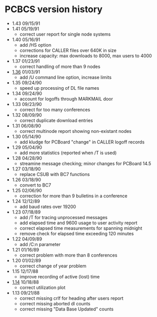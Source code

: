 # PCBCS version history

- 1.43 09/15/91
- 1.41 05/19/91
  - correct user report for single node systems
- 1.40 05/16/91
  - add /HS option
  - corrections for CALLER files over 640K in size
  - increase capacity: max downloads to 8000, max users to 4000
- 1.37 01/23/91
  - correct handling of more than 9 nodes
- [1.36](1.36) 01/03/91
  - add /U command line option, increase limits
- 1.35 09/24/90
  - speed up processing of DL file names
- 1.34 09/24/90
  - account for logoffs through MARKMAIL door
- 1.33 09/23/90
  - correct for too many conferences
- 1.32 08/09/90
  - correct duplicate download entries
- 1.31 06/08/90
  - correct multinode report showing non-existant nodes
- 1.30 05/14/90
  - add kludge for PCBoard "change" in CALLER logoff records
- 1.29 05/04/90
  - add more statistics (reported when /T is used)
- 1.28 04/28/90
  - streamine message checking; minor changes for PCBoard 14.5
- 1.27 03/18/90
  - replace CSUB with BC7 functions
- 1.26 03/18/90
  - convert to BC7
- 1.25 02/06/90
  - correction for more than 9 bulletins in a conference
- 1.24 12/12/89
  - add baud rates over 19200
- 1.23 07/18/89
  - add /T for tracing unprocessed messages
  - add elapsed time and 9600 usage to user activity report
  - correct elapsed time measurements for spanning midnight
  - remove check for elapsed time exceeding 120 minutes
- 1.22 04/09/89
  - add /C:n parameter
- 1.21 01/16/89
  - correct problem with more than 8 conferences
- 1.20 01/02/89
  - correct change of year problem
- 1.15 12/17/88
  - improve recording of active (lost) time
- [1.14](1.14) 10/18/88
  - correct utilization plot
- 1.13 09/21/88
  - correct missing crlf for heading after users report
  - correct missing aborted dl counts
  - correct missing "Data Base Updated" counts
